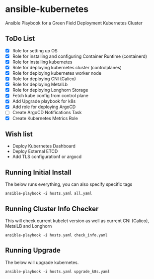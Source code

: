 # ansible-kubernetes
Ansible Playbook for a Green Field Deployment Kubernetes Cluster

## ToDo List
- [x] Role for setting up OS
- [x] Role for installing and configuring Container Runtime (containerd)
- [x] Role for installing kubernetes
- [x] Role for deploying kubernetes cluster (controlplanes)
- [x] Role for deploying kubernetes worker node
- [x] Role for deploying CNI (Calico)
- [x] Role for deploying MetalLb
- [x] Role for deploying Longhorn Storage
- [x] Fetch kube config from control plane
- [x] Add Upgrade playbook for k8s
- [x] Add role for deploying ArgoCD
- [ ] Create ArgoCD Notifications Task
- [X] Create Kubernetes Metrics Role

## Wish list
- Deploy Kubernetes Dashboard
- Deploy External ETCD
- Add TLS configurationf or argocd

## Running Initial Install
The below runs everything, you can also specify specific tags
```
ansible-playbook -i hosts.yaml all.yaml
```

## Running Cluster Info Checker
This will check current kubelet version as well as current CNI (Calico), MetalLB and Longhorn
```
ansible-playbook -i hosts.yaml check_info.yaml
```

## Running Upgrade
The below will upgrade kubernetes.
```
ansible-playbook -i hosts.yaml upgrade_k8s.yaml
```